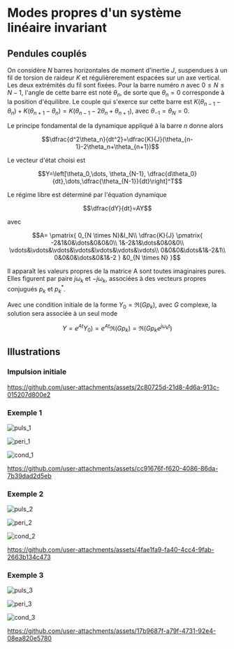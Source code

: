 # Modes propres d'un système linéaire invariant

## Pendules couplés

On considère $N$ barres horizontales de moment d'inertie $J$, suspendues à un fil de torsion de raideur $K$ et régulièrerement espacées sur un axe vertical. Les deux extrémités du fil sont fixées. Pour la barre numéro $n$ avec $0\leq N \leq N-1$, l'angle de cette barre est noté $\theta_n$, de sorte que $\theta_n=0$ corresponde à la position d'équilibre. Le couple qui s'exerce sur cette barre est $K(\theta_{n-1}-\theta_n) + K(\theta_{n+1}-\theta_n)=K(\theta_{n-1}-2\theta_n+\theta_{n+1})$, avec $\theta_{-1}=\theta_N=0$.

Le principe fondamental de la dynamique appliqué à la barre $n$ donne alors

$$\dfrac{d^2\theta_n}{dt^2}=\dfrac{K}{J}(\theta_{n-1}-2\theta_n+\theta_{n+1})$$

Le vecteur d'état choisi est

$$Y=\left[\theta_0,\dots, \theta_{N-1}, \dfrac{d\theta_0}{dt},\dots,\dfrac{\theta_{N-1}}{dt}\right]^T$$

Le régime libre est déterminé par l'équation dynamique

$$\dfrac{dY}{dt}=AY$$

avec

$$A=
\pmatrix{
0_{N \times N}&I_N\\
\dfrac{K}{J}
\pmatrix{
-2&1&0&\dots&0&0&0\\
1&-2&1&\dots&0&0&0\\
\vdots&\vdots&\vdots&\vdots&\vdots&\vdots&\vdots\\
0&0&0&\dots&1&-2&1\\
0&0&0&\dots&0&1&-2
}
&0_{N \times N}
}$$

Il apparaît les valeurs propres de la matrice A sont toutes imaginaires pures. Elles figurent par paire $j\omega_k$ et $-j\omega_k$, associées à des vecteurs propres conjugués $p_k$ et $p_k^*$.

Avec une condition initiale de la forme $Y_0=\Re(Gp_k)$, avec $G$ complexe, la solution sera associée à un seul mode

$$Y=e^{At}Y_0)=e^{At}\Re(Gp_k)=\Re(Gp_ke^{j\omega_kt})$$
 
## Illustrations

### Impulsion initiale

https://github.com/user-attachments/assets/2c80725d-21d8-4d6a-913c-015207d800e2

### Exemple 1

![puls_1](https://github.com/user-attachments/assets/67026d3f-120c-4ff4-892d-b11f21a61507)

![peri_1](https://github.com/user-attachments/assets/75e62acc-fad3-4aeb-9601-50c2baf802de)

![cond_1](https://github.com/user-attachments/assets/7e4266bb-dfbc-4af2-a88d-f1c623f5179f)

https://github.com/user-attachments/assets/cc91676f-f620-4086-86da-7b39dad2d5eb

### Exemple 2

![puls_2](https://github.com/user-attachments/assets/7567ff9d-2d39-4276-955b-838ef3889a4d)

![peri_2](https://github.com/user-attachments/assets/7b915255-810a-4b11-8264-eccaa4e62f71)

![cond_2](https://github.com/user-attachments/assets/3eda74c2-9e05-40f5-b170-7565704b6285)

https://github.com/user-attachments/assets/4fae1fa9-fa40-4cc4-9fab-2663b134c473

### Exemple 3

![puls_3](https://github.com/user-attachments/assets/9616e04b-9ed2-4fae-946c-26450beca1a6)

![peri_3](https://github.com/user-attachments/assets/7c5133bc-2e54-45c5-a9fe-d8292c6b0419)

![cond_3](https://github.com/user-attachments/assets/5281ac57-002d-4c23-9719-819520cbb26b)

https://github.com/user-attachments/assets/17b9687f-a79f-4731-92e4-08ea820e5780





